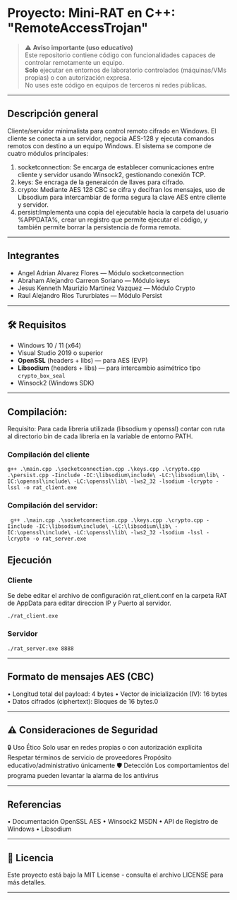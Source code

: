 # Proyecto: Mini‑RAT en C++: "RemoteAccessTrojan"

> ⚠️ **Aviso importante (uso educativo)**  
> Este repositorio contiene código con funcionalidades capaces de controlar remotamente un equipo.  
> **Solo** ejecutar en entornos de laboratorio controlados (máquinas/VMs propias) o con autorización expresa.  
> No uses este código en equipos de terceros ni redes públicas.

---

## Descripción general
Cliente/servidor minimalista para control remoto cifrado en Windows. El cliente se conecta a un servidor, negocia AES-128 y ejecuta comandos remotos con destino a un equipo Windows.
El sistema se compone de cuatro módulos principales: 
1) socketconnection: Se encarga de establecer comunicaciones entre cliente y servidor usando Winsock2, gestionando conexión TCP.
2) keys: Se encraga de la generaicón de llaves para cifrado.
3) crypto: Mediante AES 128 CBC se cifra y decifran los mensajes, uso de Libsodium para intercambiar de forma segura la clave AES entre cliente y servidor.
4) persist:Implementa una copia del ejecutable hacia la carpeta del usuario %APPDATA%, crear un registro que permite ejecutar el código, y también permite borrar la persistencia de forma remota.

---
## Integrantes
- Angel Adrian Alvarez Flores — Módulo socketconnection
- Abraham Alejandro Carreon Soriano — Módulo keys
- Jesus Kenneth Maurizio Martinez Vazquez  — Módulo Crypto
- Raul Alejandro Rios Tururbiates — Módulo Persist
---
## 🛠 Requisitos
- Windows 10 / 11 (x64)  
- Visual Studio 2019 o superior  
- **OpenSSL** (headers + libs) — para AES (EVP)  
- **Libsodium** (headers + libs) — para intercambio asimétrico tipo `crypto_box_seal`  
- Winsock2 (Windows SDK)

---
## Compilación:
Requisito: Para cada libreria utilizada (libsodium y openssl) contar con ruta al directorio bin de cada libreria en la variable de entorno PATH.
### Compilación del cliente
```
g++ .\main.cpp .\socketconnection.cpp .\keys.cpp .\crypto.cpp .\persist.cpp -Iinclude -IC:\libsodium\include\ -LC:\libsodium\lib\ -IC:\openssl\include\ -LC:\openssl\lib\ -lws2_32 -lsodium -lcrypto -lssl -o rat_client.exe
```


### Compilación del servidor:
```
 g++ .\main.cpp .\socketconnection.cpp .\keys.cpp .\crypto.cpp -Iinclude -IC:\libsodium\include\ -LC:\libsodium\lib\ -IC:\openssl\include\ -LC:\openssl\lib\ -lws2_32 -lsodium -lssl -lcrypto -o rat_server.exe
```


## Ejecución
### Cliente
Se debe editar el archivo de configuración rat_client.conf en la carpeta RAT de AppData para editar direccion IP y Puerto al servidor.
```
./rat_client.exe
```


### Servidor
```
./rat_server.exe 8888
```


---
## Formato de mensajes AES (CBC) 
• Longitud total del payload: 4 bytes
• Vector de inicialización (IV): 16 bytes
• Datos cifrados (ciphertext): Bloques de 16 bytes.0

---

## ⚠️ Consideraciones de Seguridad
🔒 Uso Ético
Solo usar en redes propias o con autorización explícita
Respetar términos de servicio de proveedores
Propósito educativo/administrativo únicamente
🛡️ Detección
Los comportamientos del programa pueden levantar la alarma de los antivirus

---

## Referencias
• Documentación OpenSSL AES
• Winsock2 MSDN
• API de Registro de Windows
• Libsodium 

---

## 📄 Licencia
Este proyecto está bajo la MIT License - consulta el archivo LICENSE para más detalles.

---
